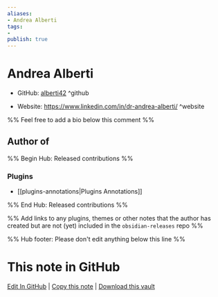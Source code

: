 ```yaml
---
aliases:
- Andrea Alberti
tags:
- 
publish: true
---
```


# Andrea Alberti

- GitHub: [alberti42](https://github.com/alberti42/) ^github
<!-- - Discord: `@` ^discord-->
- Website: <https://www.linkedin.com/in/dr-andrea-alberti/> ^website
<!-- - [[Publish sites|Publish site]]: <https://> ^publish-->

%% Feel free to add a bio below this comment %%


## Author of

%% Begin Hub: Released contributions %%
### Plugins
- [[plugins-annotations|Plugins Annotations]]

%% End Hub: Released contributions %%

%% Add links to any plugins, themes or other notes that the author has created but are not (yet) included in the `obsidian-releases` repo %%

<!--
### Unlisted plugins
-->

<!--
### Others
-->

<!--
## Sponsor this author
-->

<!-- - [[GitHub sponsors]]: [Sponsor @alberti42 on GitHub Sponsors](https://github.com/sponsors/alberti42) ^github-sponsor-->
<!-- - [[Buy me a coffee]]: <https://> ^buy-me-a-coffee-->
<!-- - [[PayPal]]: <https://> ^paypal-->
<!-- - [[Patreon]]: <https://> ^patreon-->

<!--
## Follow this author
-->

<!-- - [[YouTube Channels|On YouTube]]: <https://> ^youtube-->
<!-- - Twitter: <https://> ^twitter-->
<!-- - ... -->

%% Hub footer: Please don't edit anything below this line %%

# This note in GitHub

<span class="git-footer">[Edit In GitHub](https://github.dev/obsidian-community/obsidian-hub/blob/main/01%20-%20Community/People/alberti42.md "git-hub-edit-note") | [Copy this note](https://raw.githubusercontent.com/obsidian-community/obsidian-hub/main/01%20-%20Community/People/alberti42.md "git-hub-copy-note") | [Download this vault](https://github.com/obsidian-community/obsidian-hub/archive/refs/heads/main.zip "git-hub-download-vault") </span>
